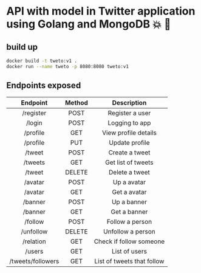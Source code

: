 # API with model in Twitter application using Golang and MongoDB :boom: :whale:

## build up

```sh
docker build -t tweto:v1 .
docker run --name tweto -p 8080:8080 tweto:v1
```

## Endpoints exposed

|     Endpoint      | Method |        Description         |
| :---------------: | :----: | :------------------------: |
|     /register     |  POST  |      Register a user       |
|      /login       |  POST  |       Logging to app       |
|     /profile      |  GET   |    View profile details    |
|     /profile      |  PUT   |       Update profile       |
|      /tweet       |  POST  |       Create a tweet       |
|      /tweets      |  GET   |     Get list of tweets     |
|      /tweet       | DELETE |       Delete a tweet       |
|      /avatar      |  POST  |        Up a avatar         |
|      /avatar      |  GET   |        Get a avatar        |
|      /banner      |  POST  |        Up a banner         |
|      /banner      |  GET   |        Get a banner        |
|      /follow      |  POST  |      Follow a person       |
|     /unfollow     | DELETE |     Unfollow a person      |
|     /relation     |  GET   |  Check if follow someone   |
|      /users       |  GET   |       List of users        |
| /tweets/followers |  GET   | List of tweets that follow |
